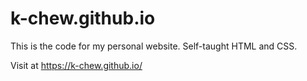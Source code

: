 # k-chew.github.io
This is the code for my personal website. Self-taught HTML and CSS.

Visit at https://k-chew.github.io/
